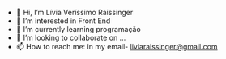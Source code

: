 
- 👋 Hi, I’m Lívia Veríssimo Raissinger
- 👀 I’m interested in Front End
- 🌱 I’m currently learning programação
- 💞️ I’m looking to collaborate on ...
- 📫 How to reach me: in my email- liviaraissinger@gmail.com

<!---
Livia9/Livia9 is a ✨ special ✨ repository because its `README.md` (this file) appears on your GitHub profile.
You can click the Preview link to take a look at your changes.
--->
